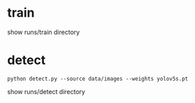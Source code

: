 # train

show runs/train directory

# detect

```shell
python detect.py --source data/images --weights yolov5s.pt
```

show runs/detect directory
